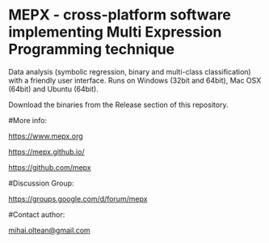 # MEPX - cross-platform software implementing Multi Expression Programming technique

Data analysis (symbolic regression, binary and multi-class classification) with a friendly user interface. Runs on Windows (32bit and 64bit), Mac OSX (64bit) and Ubuntu (64bit).

Download the binaries from the Release section of this repository.

#More info:

https://www.mepx.org

https://mepx.github.io/

https://github.com/mepx

#Discussion Group:

https://groups.google.com/d/forum/mepx

#Contact author:

mihai.oltean@gmail.com